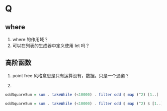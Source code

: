 # Q

## where

1. where 的作用域？
2. 可以在列表的生成器中定义使用 let 吗？

## 高阶函数

1. point free 风格意思是只有运算没有，数据。只是一个通道？

2. 

```haskell
oddSquareSum = sum . takeWhile (<10000) . filter odd $ map (^2) [1..]

oddSquareSum = sum . takeWhile (<10000) . filter odd $ map (^2) $ [1..] -- 需要 $ 吗？
```


